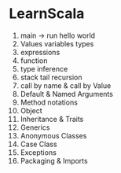 # LearnScala
1) main -> run hello world
2) Values variables types
3) expressions
4) function
5) type inference
6) stack tail recursion
7) call by name & call by Value
8) Default & Named Arguments
9) Method notations
10) Object
11) Inheritance & Traits
12) Generics
13) Anonymous Classes
14) Case Class
15) Exceptions
16) Packaging & Imports
